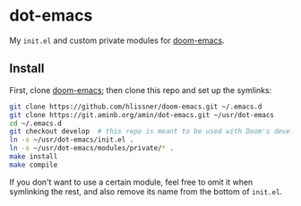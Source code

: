 # dot-emacs

My `init.el` and custom private modules for [doom-emacs][doom-emacs].

## Install

First, clone [doom-emacs][doom-emacs]; then clone this repo and set up the
symlinks:

``` sh
git clone https://github.com/hlissner/doom-emacs.git ~/.emacs.d
git clone https://git.aminb.org/amin/dot-emacs.git ~/usr/dot-emacs
cd ~/.emacs.d
git checkout develop  # this repo is meant to be used with Doom's develop branch
ln -s ~/usr/dot-emacs/init.el .
ln -s ~/usr/dot-emacs/modules/private/* .
make install
make compile
```

If you don't want to use a certain module, feel free to omit it when symlinking
the rest, and also remove its name from the bottom of `init.el`.


[doom-emacs]: https://github.com/hlissner/doom-emacs

